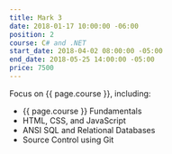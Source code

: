 ```yaml
---
title: Mark 3
date: 2018-01-17 10:00:00 -06:00
position: 2
course: C# and .NET
start_date: 2018-04-02 08:00:00 -05:00
end_date: 2018-05-25 14:00:00 -05:00
price: 7500
---
```


Focus on {{ page.course }}, including:

* {{ page.course }} Fundamentals
* HTML, CSS, and JavaScript
* ANSI SQL and Relational Databases
* Source Control using Git
